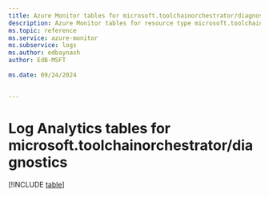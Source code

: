 ```yaml
---
title: Azure Monitor tables for microsoft.toolchainorchestrator/diagnostics
description: Azure Monitor tables for resource type microsoft.toolchainorchestrator/diagnostics
ms.topic: reference
ms.service: azure-monitor
ms.subservice: logs
ms.author: edbaynash
author: EdB-MSFT
   
ms.date: 09/24/2024


---
```


# Log Analytics tables for microsoft.toolchainorchestrator/diagnostics  

[!INCLUDE [table](~/reusable-content/ce-skilling/azure/includes/azure-monitor/reference/tables/microsoft-toolchainorchestrator_diagnostics-include.md)]

